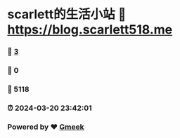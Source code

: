 # scarlett的生活小站 :link: https://blog.scarlett518.me 
### :page_facing_up: [3](https://blog.scarlett518.me/tag.html) 
### :speech_balloon: 0 
### :hibiscus: 5118 
### :alarm_clock: 2024-03-20 23:42:01 
### Powered by :heart: [Gmeek](https://github.com/Meekdai/Gmeek)
